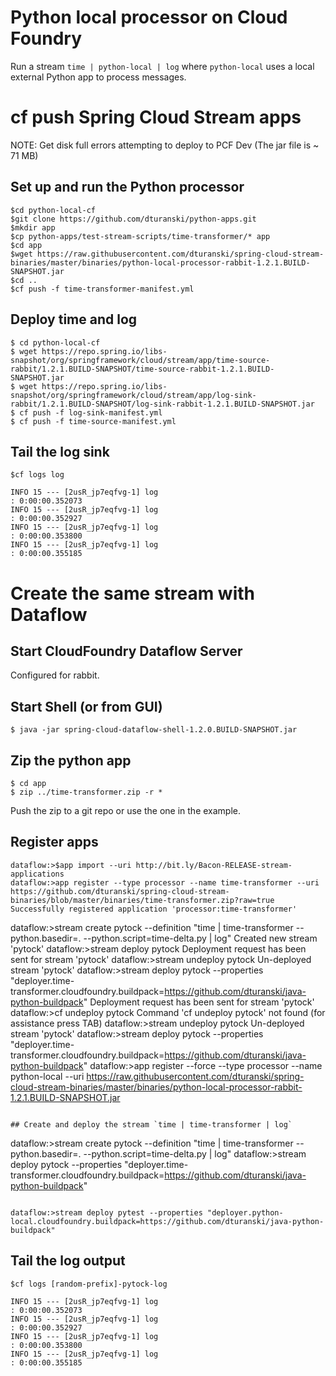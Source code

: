 # Python local processor on Cloud Foundry 

Run a stream `time | python-local | log`  where `python-local` uses a local external Python app to process messages.


# cf push Spring Cloud Stream apps 

NOTE: Get disk full errors attempting to deploy to PCF Dev (The jar file is ~ 71 MB)


## Set up and run the Python processor

```
$cd python-local-cf
$git clone https://github.com/dturanski/python-apps.git
$mkdir app
$cp python-apps/test-stream-scripts/time-transformer/* app
$cd app
$wget https://raw.githubusercontent.com/dturanski/spring-cloud-stream-binaries/master/binaries/python-local-processor-rabbit-1.2.1.BUILD-SNAPSHOT.jar
$cd ..
$cf push -f time-transformer-manifest.yml
```

## Deploy  time and log

```
$ cd python-local-cf
$ wget https://repo.spring.io/libs-snapshot/org/springframework/cloud/stream/app/time-source-rabbit/1.2.1.BUILD-SNAPSHOT/time-source-rabbit-1.2.1.BUILD-SNAPSHOT.jar
$ wget https://repo.spring.io/libs-snapshot/org/springframework/cloud/stream/app/log-sink-rabbit/1.2.1.BUILD-SNAPSHOT/log-sink-rabbit-1.2.1.BUILD-SNAPSHOT.jar
$ cf push -f log-sink-manifest.yml
$ cf push -f time-source-manifest.yml
```

## Tail the log sink

```
$cf logs log

INFO 15 --- [2usR_jp7eqfvg-1] log                                      : 0:00:00.352073
INFO 15 --- [2usR_jp7eqfvg-1] log                                      : 0:00:00.352927
INFO 15 --- [2usR_jp7eqfvg-1] log                                      : 0:00:00.353800
INFO 15 --- [2usR_jp7eqfvg-1] log                                      : 0:00:00.355185
```

# Create the same stream with Dataflow

## Start CloudFoundry Dataflow Server

Configured for rabbit.


## Start Shell (or from GUI)
```
$ java -jar spring-cloud-dataflow-shell-1.2.0.BUILD-SNAPSHOT.jar

```

## Zip the python app
```
$ cd app
$ zip ../time-transformer.zip -r *

```

Push the zip to a git repo or use the one in the example.


## Register apps

```
dataflow:>$app import --uri http://bit.ly/Bacon-RELEASE-stream-applications
dataflow:>app register --type processor --name time-transformer --uri https://github.com/dturanski/spring-cloud-stream-binaries/blob/master/binaries/time-transformer.zip?raw=true
Successfully registered application 'processor:time-transformer'
```
dataflow:>stream create pytock --definition "time | time-transformer --python.basedir=. --python.script=time-delta.py | log"
Created new stream 'pytock'
dataflow:>stream deploy pytock
Deployment request has been sent for stream 'pytock'
dataflow:>stream undeploy pytock
Un-deployed stream 'pytock'
dataflow:>stream deploy pytock --properties "deployer.time-transformer.cloudfoundry.buildpack=https://github.com/dturanski/java-python-buildpack"
Deployment request has been sent for stream 'pytock'
dataflow:>cf undeploy pytock
Command 'cf undeploy pytock' not found (for assistance press TAB)
dataflow:>stream undeploy pytock
Un-deployed stream 'pytock'
dataflow:>stream deploy pytock --properties "deployer.time-transformer.cloudfoundry.buildpack=https://github.com/dturanski/java-python-buildpack"
dataflow:>app register --force --type processor --name python-local --uri https://raw.githubusercontent.com/dturanski/spring-cloud-stream-binaries/master/binaries/python-local-processor-rabbit-1.2.1.BUILD-SNAPSHOT.jar

```

## Create and deploy the stream `time | time-transformer | log`
```
dataflow:>stream create pytock --definition "time | time-transformer --python.basedir=. --python.script=time-delta.py | log"
dataflow:>stream deploy pytock --properties "deployer.time-transformer.cloudfoundry.buildpack=https://github.com/dturanski/java-python-buildpack"
```

dataflow:>stream deploy pytest --properties "deployer.python-local.cloudfoundry.buildpack=https://github.com/dturanski/java-python-buildpack"
```

## Tail the log output

```
$cf logs [random-prefix]-pytock-log

INFO 15 --- [2usR_jp7eqfvg-1] log                                      : 0:00:00.352073
INFO 15 --- [2usR_jp7eqfvg-1] log                                      : 0:00:00.352927
INFO 15 --- [2usR_jp7eqfvg-1] log                                      : 0:00:00.353800
INFO 15 --- [2usR_jp7eqfvg-1] log                                      : 0:00:00.355185
```
